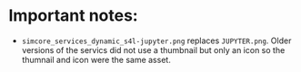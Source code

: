 # Important notes:

- `simcore_services_dynamic_s4l-jupyter.png` replaces `JUPYTER.png`. Older versions of the servics did not use a thumbnail but only an icon so the thumnail and icon were the same asset.